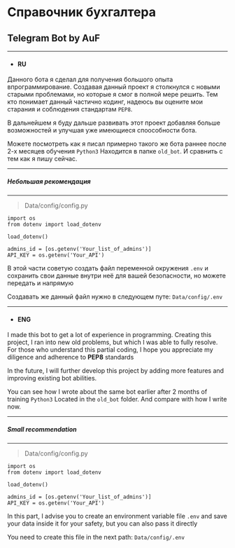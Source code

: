 # Справочник бухгалтера
## __Telegram Bot by AuF__

---
+ #### RU
Данного бота я сделал для получения большого опыта впрограммирование.
Создавая данный проект я столкнулся с новыми старыми проблемами, но которые я смог 
в полной мере решить. Тем кто понимает данный частично кодинг, надеюсь вы оцените мои
старания и соблюдения стандартам ``PEP8``.

В дальнейшем я буду дальше развивать этот проект добавляя больше возможностей и улучшая 
уже имеющиеся споособности бота.

Можете посмотреть как я писал примерно такого же бота раннее после 2-х месяцев обучения
``Python3``
Находится в папке ``old_bot``. И сравнить с тем как я пишу сейчас.

___
##### Небольшая рекомендация
___
>Data/config/config.py
```doctest
import os
from dotenv import load_dotenv

load_dotenv()

admins_id = [os.getenv('Your_list_of_admins')]
API_KEY = os.getenv('Your_API')
```

В этой части советую создать файл переменной окружения ``.env`` и сохранить свои данные
внутри неё для вашей безопасности, но можете передать и напрямую

Создавать же данный файл нужно в следующем путе: ``Data/config/.env``

---
+ #### ENG
I made this bot to get a lot of experience in programming.
Creating this project, I ran into new old problems, but which I was able to
fully resolve. For those who understand this partial coding, I hope you appreciate my
diligence and adherence to __PEP8__ standards

In the future, I will further develop this project by adding more features and improving
existing bot abilities.

You can see how I wrote about the same bot earlier after 2 months of training
``Python3``
Located in the ``old_bot`` folder. And compare with how I write now.

___
##### Small recommendation
___
>Data/config/config.py
```doctest
import os
from dotenv import load_dotenv

load_dotenv()

admins_id = [os.getenv('Your_list_of_admins')]
API_KEY = os.getenv('Your_API')
```

In this part, I advise you to create an environment variable file ``.env`` and save your data
inside it for your safety, but you can also pass it directly

You need to create this file in the next path: ``Data/config/.env``
